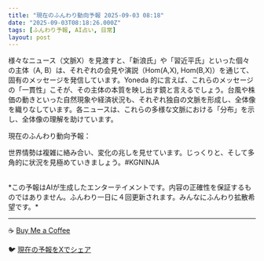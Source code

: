 ```yaml
---
title: "現在のふんわり動向予報 2025-09-03 08:18"
date: "2025-09-03T08:18:26.000Z"
tags: [ふんわり予報, AI占い, 日常]
layout: post
---
```


様々なニュース（文脈X）を見渡すと、「新浪氏」や「習近平氏」といった個々の主体（A, B）は、それぞれの会見や演説（Hom(A,X), Hom(B,X)）を通じて、固有のメッセージを発信しています。Yoneda 的に言えば、これらのメッセージの「一貫性」こそが、その主体の本質を映し出す鏡と言えるでしょう。台風や株価の動きといった自然現象や経済状況も、それぞれ独自の文脈を形成し、全体像を織りなしています。各ニュースは、これらの多様な文脈における「分布」を示し、全体像の理解を助けています。


現在のふんわり動向予報：

世界情勢は複雑に絡み合い、変化の兆しを見せています。じっくりと、そして多角的に状況を見極めていきましょう。#KGNINJA

<br>
*この予報はAIが生成したエンターテイメントです。内容の正確性を保証するものではありません。ふんわり一日に４回更新されます。みんなにふんわり拡散希望です。*

---
☕️ [Buy Me a Coffee](https://www.buymeacoffee.com/kgninja)

🐦 [現在の予報をXでシェア](https://twitter.com/intent/tweet?text=%E7%8F%BE%E5%9C%A8%E3%81%AE%E3%81%B5%E3%82%93%E3%82%8F%E3%82%8A%E4%BA%88%E5%A0%B1%3A%20%E3%80%8C%E6%A7%98%E3%80%85%E3%81%AA%E3%83%8B%E3%83%A5%E3%83%BC%E3%82%B9%EF%BC%88%E6%96%87%E8%84%88X%EF%BC%89%E3%82%92%E8%A6%8B%E6%B8%A1%E3%81%99%E3%81%A8%E3%80%81%E3%80%8C%E6%96%B0%E6%B5%AA%E6%B0%8F%E3%80%8D%E3%82%84%E3%80%8C%E7%BF%92%E8%BF%91%E5%B9%B3%E6%B0%8F%E3%80%8D%E3%81%A8%E3%81%84%E3%81%A3%E3%81%9F%E5%80%8B%E3%80%85%E3%81%AE%E4%B8%BB%E4%BD%93%EF%BC%88A%2C%20B%EF%BC%89%E3%81%AF%E3%80%81%E3%81%9D%E3%82%8C%E3%81%9E%E3%82%8C%E3%81%AE%E4%BC%9A%E8%A6%8B%E3%82%84%E6%BC%94%E8%AA%AC%EF%BC%88Hom(A%2CX)%2C%20Hom(B%2CX)%EF%BC%89%E3%82%92%E9%80%9A%E3%81%98%E3%81%A6%E3%80%81%E5%9B%BA%E6%9C%89%E3%81%AE%E3%83%A1%E3%83%83%E3%82%BB%E3%83%BC%E3%82%B8%E3%82%92%E7%99%BA%E4%BF%A1%E3%81%97%E3%81%A6%E3%81%84%E3%81%BE%E3%81%99%E3%80%82%E3%80%8D%23KGNINJA%20%E7%B6%9A%E3%81%8D%E3%81%AF%E3%83%96%E3%83%AD%E3%82%B0%E3%81%A7%EF%BC%81%F0%9F%91%87&url=https%3A%2F%2Fkg-ninja.github.io%2FFunwariyoso%2F)
